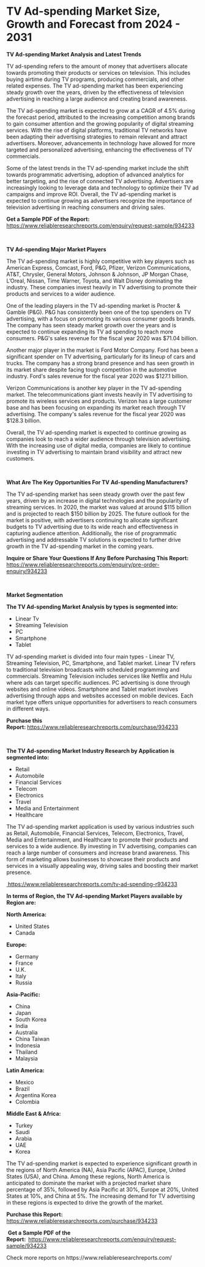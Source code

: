 <p><h1>TV Ad-spending Market Size, Growth and Forecast from 2024 - 2031</h1></p><p><strong>TV Ad-spending Market Analysis and Latest Trends</strong></p>
<p><p>TV ad-spending refers to the amount of money that advertisers allocate towards promoting their products or services on television. This includes buying airtime during TV programs, producing commercials, and other related expenses. The TV ad-spending market has been experiencing steady growth over the years, driven by the effectiveness of television advertising in reaching a large audience and creating brand awareness.</p><p>The TV ad-spending market is expected to grow at a CAGR of 4.5% during the forecast period, attributed to the increasing competition among brands to gain consumer attention and the growing popularity of digital streaming services. With the rise of digital platforms, traditional TV networks have been adapting their advertising strategies to remain relevant and attract advertisers. Moreover, advancements in technology have allowed for more targeted and personalized advertising, enhancing the effectiveness of TV commercials.</p><p>Some of the latest trends in the TV ad-spending market include the shift towards programmatic advertising, adoption of advanced analytics for better targeting, and the rise of connected TV advertising. Advertisers are increasingly looking to leverage data and technology to optimize their TV ad campaigns and improve ROI. Overall, the TV ad-spending market is expected to continue growing as advertisers recognize the importance of television advertising in reaching consumers and driving sales.</p></p>
<p><strong>Get a Sample PDF of the Report:&nbsp;</strong> <a href="https://www.reliableresearchreports.com/enquiry/request-sample/934233">https://www.reliableresearchreports.com/enquiry/request-sample/934233</a></p>
<p>&nbsp;</p>
<p><strong>TV Ad-spending Major Market Players</strong></p>
<p><p>The TV ad-spending market is highly competitive with key players such as American Express, Comcast, Ford, P&G, Pfizer, Verizon Communications, AT&T, Chrysler, General Motors, Johnson & Johnson, JP Morgan Chase, L’Oreal, Nissan, Time Warner, Toyota, and Walt Disney dominating the industry. These companies invest heavily in TV advertising to promote their products and services to a wider audience.</p><p>One of the leading players in the TV ad-spending market is Procter & Gamble (P&G). P&G has consistently been one of the top spenders on TV advertising, with a focus on promoting its various consumer goods brands. The company has seen steady market growth over the years and is expected to continue expanding its TV ad spending to reach more consumers. P&G's sales revenue for the fiscal year 2020 was $71.04 billion.</p><p>Another major player in the market is Ford Motor Company. Ford has been a significant spender on TV advertising, particularly for its lineup of cars and trucks. The company has a strong brand presence and has seen growth in its market share despite facing tough competition in the automotive industry. Ford's sales revenue for the fiscal year 2020 was $127.1 billion.</p><p>Verizon Communications is another key player in the TV ad-spending market. The telecommunications giant invests heavily in TV advertising to promote its wireless services and products. Verizon has a large customer base and has been focusing on expanding its market reach through TV advertising. The company's sales revenue for the fiscal year 2020 was $128.3 billion.</p><p>Overall, the TV ad-spending market is expected to continue growing as companies look to reach a wider audience through television advertising. With the increasing use of digital media, companies are likely to continue investing in TV advertising to maintain brand visibility and attract new customers.</p></p>
<p>&nbsp;</p>
<p><strong>What Are The Key Opportunities For TV Ad-spending Manufacturers?</strong></p>
<p><p>The TV ad-spending market has seen steady growth over the past few years, driven by an increase in digital technologies and the popularity of streaming services. In 2020, the market was valued at around $115 billion and is projected to reach $150 billion by 2025. The future outlook for the market is positive, with advertisers continuing to allocate significant budgets to TV advertising due to its wide reach and effectiveness in capturing audience attention. Additionally, the rise of programmatic advertising and addressable TV solutions is expected to further drive growth in the TV ad-spending market in the coming years.</p></p>
<p><strong>Inquire or Share Your Questions If Any Before Purchasing This Report:</strong> <a href="https://www.reliableresearchreports.com/enquiry/pre-order-enquiry/934233">https://www.reliableresearchreports.com/enquiry/pre-order-enquiry/934233</a></p>
<p>&nbsp;</p>
<p><strong>Market Segmentation</strong></p>
<p><strong>The TV Ad-spending Market Analysis by types is segmented into:</strong></p>
<p><ul><li>Linear Tv</li><li>Streaming Television</li><li>PC</li><li>Smartphone</li><li>Tablet</li></ul></p>
<p><p>TV ad-spending market is divided into four main types - Linear TV, Streaming Television, PC, Smartphone, and Tablet market. Linear TV refers to traditional television broadcasts with scheduled programming and commercials. Streaming Television includes services like Netflix and Hulu where ads can target specific audiences. PC advertising is done through websites and online videos. Smartphone and Tablet market involves advertising through apps and websites accessed on mobile devices. Each market type offers unique opportunities for advertisers to reach consumers in different ways.</p></p>
<p><strong>Purchase this Report:&nbsp;</strong><a href="https://www.reliableresearchreports.com/purchase/934233">https://www.reliableresearchreports.com/purchase/934233</a></p>
<p>&nbsp;</p>
<p><strong>The TV Ad-spending Market Industry Research by Application is segmented into:</strong></p>
<p><ul><li>Retail</li><li>Automobile</li><li>Financial Services</li><li>Telecom</li><li>Electronics</li><li>Travel</li><li>Media and Entertainment</li><li>Healthcare</li></ul></p>
<p><p>The TV ad-spending market application is used by various industries such as Retail, Automobile, Financial Services, Telecom, Electronics, Travel, Media and Entertainment, and Healthcare to promote their products and services to a wide audience. By investing in TV advertising, companies can reach a large number of consumers and increase brand awareness. This form of marketing allows businesses to showcase their products and services in a visually appealing way, driving sales and boosting their market presence.</p></p>
<p><a href="https://www.reliableresearchreports.com/tv-ad-spending-r934233">&nbsp;https://www.reliableresearchreports.com/tv-ad-spending-r934233</a></p>
<p><strong>In terms of Region, the TV Ad-spending Market Players available by Region are:</strong></p>
<p>
    <p> <strong> North America: </strong>
        <ul>
            <li>United States</li>
            <li>Canada</li>
        </ul>
        </p> 
    <p> <strong> Europe: </strong>
        <ul>
            <li>Germany</li>
            <li>France</li>
            <li>U.K.</li>
            <li>Italy</li>
            <li>Russia</li>
        </ul>
        </p> 
    <p> <strong> Asia-Pacific: </strong>
        <ul>
            <li>China</li>
            <li>Japan</li>
            <li>South Korea</li>
            <li>India</li>
            <li>Australia</li>
            <li>China Taiwan</li>
            <li>Indonesia</li>
            <li>Thailand</li>
            <li>Malaysia</li>
        </ul>
        </p> 
    <p> <strong> Latin America: </strong>
        <ul>
            <li>Mexico</li>
            <li>Brazil</li>
            <li>Argentina Korea</li>
            <li>Colombia</li>
        </ul>
        </p> 
    <p> <strong> Middle East & Africa: </strong>
        <ul>
            <li>Turkey</li>
            <li>Saudi</li>
            <li>Arabia</li>
            <li>UAE</li>
            <li>Korea</li>
        </ul>
    </p>
    </p>
<p><p>The TV ad-spending market is expected to experience significant growth in the regions of North America (NA), Asia Pacific (APAC), Europe, United States (USA), and China. Among these regions, North America is anticipated to dominate the market with a projected market share percentage of 35%, followed by Asia Pacific at 30%, Europe at 20%, United States at 10%, and China at 5%. The increasing demand for TV advertising in these regions is expected to drive the growth of the market.</p></p>
<p><strong>Purchase this Report: </strong><a href="https://www.reliableresearchreports.com/purchase/934233">https://www.reliableresearchreports.com/purchase/934233</a></p>
<p>&nbsp;<strong>Get a Sample PDF of the Report:&nbsp;&nbsp;</strong><a href="https://www.reliableresearchreports.com/enquiry/request-sample/934233">https://www.reliableresearchreports.com/enquiry/request-sample/934233</a></p>
<p><strong></strong></p>
<p>Check more reports on https://www.reliableresearchreports.com/</p>